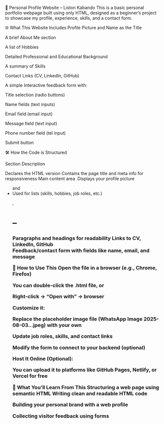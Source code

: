 💼 Personal Profile Website – Liston Kabando
This is a basic personal portfolio webpage built using only HTML, designed as a beginner’s project to showcase my profile, experience, skills, and a contact form.

🌐 What This Website Includes
Profile Picture and Name as the Title

A brief About Me section

A list of Hobbies

Detailed Professional and Educational Background

A summary of Skills

Contact Links (CV, LinkedIn, GitHub)

A simple Interactive feedback form with:

Title selection (radio buttons)

Name fields (text inputs)

Email field (email input)

Message field (text input)

Phone number field (tel input)

Submit button

🛠 How the Code is Structured

Section	Description
<!DOCTYPE HTML>	Declares the HTML version
<head>	Contains the page title and meta info for responsiveness
<body>	Main content area
<img>	Displays your profile picture
<ul> and <li>	Used for lists (skills, hobbies, job roles, etc.)
<p>, <h1>–<h3>	Paragraphs and headings for readability
<a>	Links to CV, LinkedIn, GitHub
<form> 	Feedback/contact form with fields like name, email, and message

🧪 How to Use This
Open the file in a browser (e.g., Chrome, Firefox)

You can double-click the .html file, or

Right-click → “Open with” → browser

Customize it:

Replace the placeholder image file (WhatsApp Image 2025-08-03...jpeg) with your own

Update job roles, skills, and contact links

Modify the form to connect to your backend (optional)

Host It Online (Optional):

You can upload it to platforms like GitHub Pages, Netlify, or Vercel for free

🧠 What You’ll Learn From This
Structuring a web page using semantic HTML
Writing clean and readable HTML code


Building your personal brand with a web profile

Collecting visitor feedback using forms
